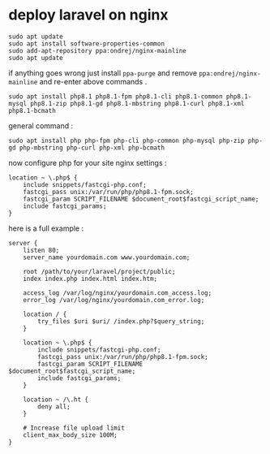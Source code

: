 # deploy laravel on nginx

```shell
sudo apt update
sudo apt install software-properties-common
sudo add-apt-repository ppa:ondrej/nginx-mainline
sudo apt update
```

if anything goes wrong just install `ppa-purge` and remove `ppa:ondrej/nginx-mainline` and re-enter above commands .

```shell
sudo apt install php8.1 php8.1-fpm php8.1-cli php8.1-common php8.1-mysql php8.1-zip php8.1-gd php8.1-mbstring php8.1-curl php8.1-xml php8.1-bcmath
```

general command :

```shell
sudo apt install php php-fpm php-cli php-common php-mysql php-zip php-gd php-mbstring php-curl php-xml php-bcmath
```

now configure php for your site nginx settings :

```nginx
location ~ \.php$ {
    include snippets/fastcgi-php.conf;
    fastcgi_pass unix:/var/run/php/php8.1-fpm.sock;
    fastcgi_param SCRIPT_FILENAME $document_root$fastcgi_script_name;
    include fastcgi_params;
}
```

here is a full example :

```nginx
server {
    listen 80;
    server_name yourdomain.com www.yourdomain.com;

    root /path/to/your/laravel/project/public;
    index index.php index.html index.htm;

    access_log /var/log/nginx/yourdomain.com_access.log;
    error_log /var/log/nginx/yourdomain.com_error.log;

    location / {
        try_files $uri $uri/ /index.php?$query_string;
    }

    location ~ \.php$ {
        include snippets/fastcgi-php.conf;
        fastcgi_pass unix:/var/run/php/php8.1-fpm.sock;
        fastcgi_param SCRIPT_FILENAME $document_root$fastcgi_script_name;
        include fastcgi_params;
    }

    location ~ /\.ht {
        deny all;
    }

    # Increase file upload limit
    client_max_body_size 100M;
}
```
